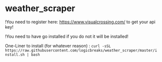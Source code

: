 # weather_scraper

!You need to register here: https://www.visualcrossing.com/ to get your api key!

!You need to have go installed if you do not it will be installed!

One-Liner to install (for whatever reason) :
``curl -sSL https://raw.githubusercontent.com/logicbreaks/weather_scraper/master/install.sh | bash``